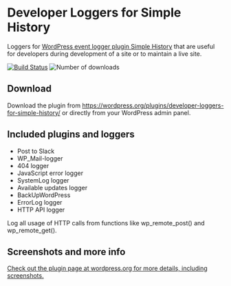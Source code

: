 # Developer Loggers for Simple History

Loggers for [WordPress event logger plugin Simple History](http://simple-history.com)
that are useful for developers during development of a site or to maintain a live site.

[![Build Status](https://travis-ci.org/bonny/Developer-Loggers-for-Simple-History.svg?branch=master)](https://travis-ci.org/bonny/Developer-Loggers-for-Simple-History)
![Number of downloads](https://img.shields.io/wordpress/plugin/dt/developer-loggers-for-simple-history.svg)
<!-- ![Rating at wordpress.org](https://img.shields.io/wordpress/plugin/r/developer-loggers-for-simple-history.svg) -->

## Download

Download the plugin from https://wordpress.org/plugins/developer-loggers-for-simple-history/ or directly from your WordPress admin panel.

## Included plugins and loggers

 - Post to Slack
 - WP_Mail-logger  
 - 404 logger  
 - JavaScript error logger  
 - SystemLog logger  
 - Available updates logger
 - BackUpWordPress
 - ErrorLog logger
 - HTTP API logger

Log all usage of HTTP calls from functions like wp_remote_post() and wp_remote_get().

## Screenshots and more info

[Check out the plugin page at wordpress.org for more details, including screenshots.](https://wordpress.org/plugins/developer-loggers-for-simple-history/)
